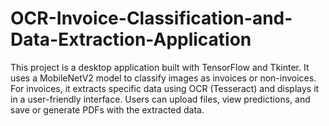 # OCR-Invoice-Classification-and-Data-Extraction-Application
This project is a desktop application built with TensorFlow and Tkinter. It uses a MobileNetV2 model to classify images as invoices or non-invoices. For invoices, it extracts specific data using OCR (Tesseract) and displays it in a user-friendly interface. Users can upload files, view predictions, and save or generate PDFs with the extracted data.
